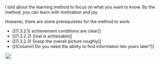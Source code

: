 
I told about the learning method to focus on what you want to know.
By the method, you can learn with motivation and joy.

However, there are some prerequisites for the method to work.

- [[(1.3.2.1) achievement conditions are clear]]
- [[(1.3.2.2) Goal is achievable]]
- [[(1.3.2.3) Grasp the overall picture roughly]]
- [[(Column) Do you need the ability to find information ten years later?]]
<img src='https://scrapbox.io/api/pages/nishio/en/icon' alt='en.icon' height="19.5"/>